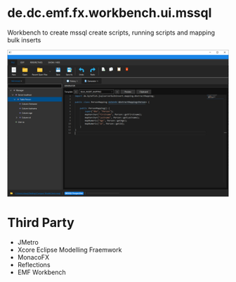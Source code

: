 # de.dc.emf.fx.workbench.ui.mssql
Workbench to create mssql create scripts, running scripts and mapping bulk inserts

![Editor](https://github.com/chqu1012/de.dc.emf.fx.workbench.ui.mssql/blob/main/de.dc.emf.fx.workbench.ui.mssql/resources/images/01_app.PNG) 

# Third Party
- JMetro
- Xcore Eclipse Modelling Fraemwork
- MonacoFX
- Reflections
- EMF Workbench
